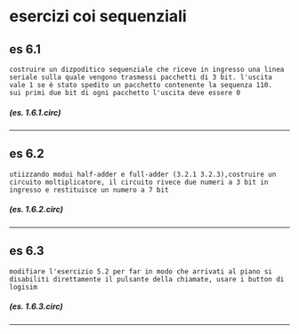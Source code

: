# esercizi coi sequenziali

## es 6.1

    costruire un dizpoditico sequenziale che riceve in ingresso una linea seriale sulla quale vengono trasmessi pacchetti di 3 bit. l'uscita vale 1 se è stato spedito un pacchetto contenente la sequenza 110.
    sui primi due bit di ogni pacchetto l'uscita deve essere 0

##### (es. 1.6.1.circ)

---
## es 6.2

    utiizzando modui half-adder e full-adder (3.2.1 3.2.3),costruire un circuito moltiplicatore, il circuito rivece due numeri a 3 bit in ingresso e restituisce un numero a 7 bit

##### (es. 1.6.2.circ)

---
## es 6.3

    modifiare l'esercizio 5.2 per far in modo che arrivati al piano si disabiliti direttamente il pulsante della chiamate, usare i button di logisim

##### (es. 1.6.3.circ)

---